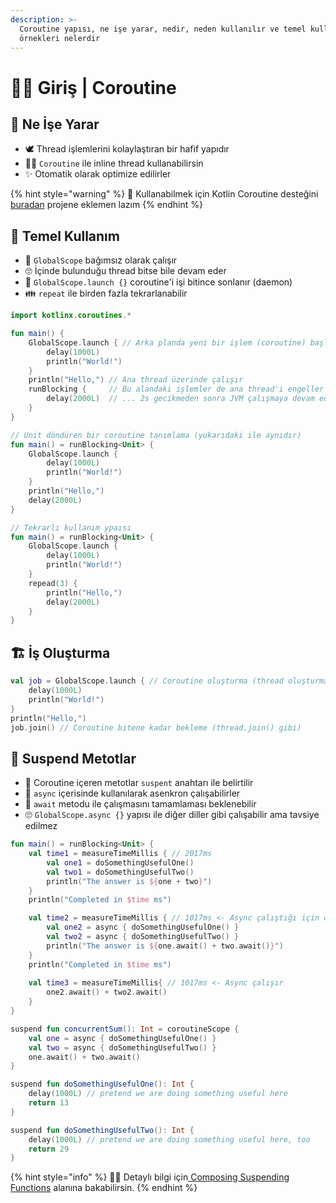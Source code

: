 ```yaml
---
description: >-
  Coroutine yapısı, ne işe yarar, nedir, neden kullanılır ve temel kullanım
  örnekleri nelerdir
---
```


# 🚴‍♂️ Giriş \| Coroutine

## 🔮 Ne İşe Yarar

* 🕊️ Thread işlemlerini kolaylaştıran bir hafif yapıdır
* 👷‍♂️ `Coroutine` ile inline thread kullanabilirsin
* ✨ Otomatik olarak optimize edilirler

{% hint style="warning" %}
📢 Kullanabilmek için Kotlin Coroutine desteğini [buradan](https://github.com/kotlin/kotlinx.coroutines/blob/master/README.md#using-in-your-projects) projene eklemen lazım 
{% endhint %}

## 🧱 Temel Kullanım

* 🧐 `GlobalScope` bağımsız olarak çalışır
* 🙄 İçinde bulunduğu thread bitse bile devam eder
* 🌇 `GlobalScope.launch {}` coroutine'i işi bitince sonlanır \(daemon\)
* 👪 `repeat` ile birden fazla tekrarlanabilir

```kotlin
import kotlinx.coroutines.*

fun main() { 
    GlobalScope.launch { // Arka planda yeni bir işlem (coroutine) başlatır
        delay(1000L)
        println("World!")
    }
    println("Hello,") // Ana thread üzerinde çalışır
    runBlocking {     // Bu alandaki işlemler de ana thread'i engeller
        delay(2000L)  // ... 2s gecikmeden sonra JVM çalışmaya devam eder
    } 
}

// Unit döndüren bir coroutine tanımlama (yukarıdaki ile aynıdır)
fun main() = runBlocking<Unit> { 
    GlobalScope.launch { 
        delay(1000L)
        println("World!")
    }
    println("Hello,")
    delay(2000L)
}

// Tekrarlı kullanım ypaısı
fun main() = runBlocking<Unit> { 
    GlobalScope.launch { 
        delay(1000L)
        println("World!")
    }
    repead(3) {
        println("Hello,")
        delay(2000L)
    }
}
```

## 🏗️ İş Oluşturma

```kotlin
val job = GlobalScope.launch { // Coroutine oluşturma (thread oluşturma gibi)
    delay(1000L)
    println("World!")
}
println("Hello,")
job.join() // Coroutine bitene kadar bekleme (thread.join() gibi)
```

## 💠 Suspend Metotlar

* 🚫 Coroutine içeren metotlar `suspent` anahtarı ile belirtilir
* 💫 `async` içerisinde kullanılarak asenkron çalışabilirler
* 🛑 `await` metodu ile çalışmasını tamamlaması beklenebilir
* 🙄 `GlobalScope.async {}` yapısı ile diğer diller gibi çalışabilir ama tavsiye edilmez

```kotlin
fun main() = runBlocking<Unit> {
    val time1 = measureTimeMillis { // 2017ms
        val one1 = doSomethingUsefulOne()
        val two1 = doSomethingUsefulTwo()
        println("The answer is ${one + two}")
    }
    println("Completed in $time ms")

    val time2 = measureTimeMillis { // 1017ms <- Async çalıştığı için daha hızlı
        val one2 = async { doSomethingUsefulOne() }
        val two2 = async { doSomethingUsefulTwo() }
        println("The answer is ${one.await() + two.await()}")
    }
    println("Completed in $time ms")
    
    val time3 = measureTimeMillis{ // 1017ms <- Async çalışır
        one2.await() + two2.await() 
    }
}

suspend fun concurrentSum(): Int = coroutineScope {
    val one = async { doSomethingUsefulOne() }
    val two = async { doSomethingUsefulTwo() }
    one.await() + two.await()
}

suspend fun doSomethingUsefulOne(): Int {
    delay(1000L) // pretend we are doing something useful here
    return 13
}

suspend fun doSomethingUsefulTwo(): Int {
    delay(1000L) // pretend we are doing something useful here, too
    return 29
}
```

{% hint style="info" %}
‍🧙‍♂ Detaylı bilgi için[ Composing Suspending Functions](https://kotlinlang.org/docs/reference/coroutines/composing-suspending-functions.html#composing-suspending-functions) alanına bakabilirsin.
{% endhint %}

